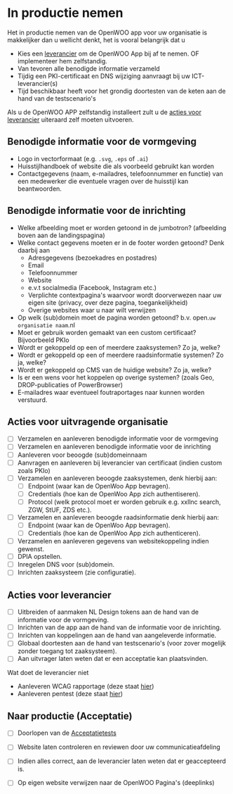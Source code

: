# In productie nemen

Het in productie nemen van de OpenWOO app voor uw organisatie is makkelijker dan u wellicht denkt, het is vooral belangrijk dat u 
- Kies een [leverancier](https://openwoo.app/pages/Documentatie/Kosten) om de OpenWOO App bij af te nemen. OF implementeer hem zelfstandig.
- Van tevoren alle benodigde informatie verzameld
- Tijdig een PKI-certificaat en DNS wijziging aanvraagt bij uw ICT-leverancier(s)
- Tijd beschikbaar heeft voor het grondig doortesten van de keten aan de hand van de testscenario's

Als u de OpenWOO APP zelfstandig installeert zult u de [acties voor leverancier](#acties-voor-leverancier) uiteraard zelf moeten uitvoeren.

## Benodigde informatie voor de vormgeving
- Logo in vectorformaat (e.g. `.svg`, `.eps` of `.ai`)
- Huisstijlhandboek of website die als voorbeeld gebruikt kan worden
- Contactgegevens (naam, e-mailadres, telefoonnummer en functie) van een medewerker die eventuele vragen over de huisstijl kan beantwoorden.

## Benodigde informatie voor de inrichting
- Welke afbeelding moet er worden getoond in de jumbotron? (afbeelding boven aan de landingspagina)
- Welke contact gegevens moeten er in de footer worden getoond? Denk daarbij aan
  - Adresgegevens (bezoekadres en postadres)
  - Email
  - Telefoonnummer
  - Website
  - e.v.t socialmedia (Facebook, Instagram etc.)
  - Verplichte contextpagina's waarvoor wordt doorverwezen naar uw eigen site (privacy, over deze pagina, toegankelijkheid)
  - Overige websites waar u naar wilt verwijzen
- Op welk (sub)domein moet de pagina worden getoond? b.v. open.`uw organisatie naam`.nl
- Moet er gebruik worden gemaakt van een custom certificaat? Bijvoorbeeld PKIo
- Wordt er gekoppeld op een of meerdere zaaksystemen? Zo ja, welke?
- Wordt er gekoppeld op een of meerdere raadsinformatie systemen? Zo ja, welke?
- Wordt er gekoppeld op CMS van de huidige website? Zo ja, welke?
- Is er een wens voor het koppelen op overige systemen? (zoals Geo, DROP-publicaties of PowerBrowser)
- E-mailadres waar eventueel foutraportages naar kunnen worden verstuurd.

## Acties voor uitvragende organisatie

- [ ] Verzamelen en aanleveren benodigde informatie voor de vormgeving
- [ ] Verzamelen en aanleveren benodigde informatie voor de inrichting
- [ ] Aanleveren voor beoogde (sub)domeinnaam
- [ ] Aanvragen en aanleveren bij leverancier van certificaat (indien custom zoals PKIo)
- [ ] Verzamelen en aanleveren beoogde zaaksystemen, denk hierbij aan:
  - [ ] Endpoint (waar kan de OpenWoo App bevragen).
  - [ ] Credentials (hoe kan de OpenWoo App zich authentiseren).
  - [ ] Protocol (welk protocol moet er worden gebruik e.g. xxllnc search, ZGW, StUF, ZDS etc.).
- [ ] Verzamelen en aanleveren beoogde raadsinformatie denk hierbij aan:
   - [ ] Endpoint (waar kan de OpenWoo App bevragen).
   - [ ] Credentials (hoe kan de OpenWoo App zich authenticeren).
- [ ] Verzamelen en aanleveren gegevens van websitekoppeling indien gewenst.
- [ ] DPIA opstellen.
- [ ] Inregelen DNS voor (sub)domein.
- [ ] Inrichten zaaksysteem (zie configuratie).

## Acties voor leverancier

- [ ] Uitbreiden of aanmaken NL Design tokens aan de hand van de informatie voor de vormgeving.
- [ ] Inrichten van de app aan de hand van de informatie voor de inrichting.
- [ ] Inrichten van koppelingen aan de hand van aangeleverde informatie.
- [ ] Globaal doortesten aan de hand van testscenario's (voor zover mogelijk zonder toegang tot zaaksysteem).
- [ ] Aan uitvrager laten weten dat er een acceptatie kan plaatsvinden.

Wat doet de leverancier niet
- Aanleveren WCAG rapportage (deze staat [hier]())
- Aanleveren pentest (deze staat [hier]())

## Naar productie (Acceptatie)

- [ ] Doorlopen van de [Acceptatietests]()
- [ ] Website laten controleren en reviewen door uw communicatieafdeling
- [ ] Indien alles correct, aan de leverancier laten weten dat er geaccepteerd is.
- [ ] Op eigen website verwijzen naar de OpenWOO Pagina's (deeplinks)


